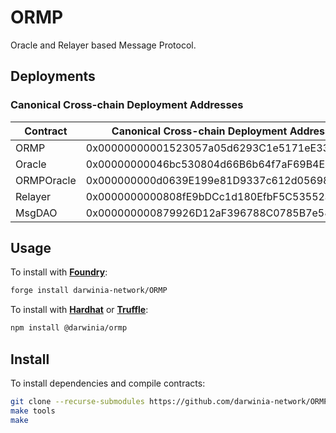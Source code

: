 # ORMP
Oracle and Relayer based Message Protocol.

## Deployments
### Canonical Cross-chain Deployment Addresses
|  Contract  |  Canonical Cross-chain Deployment Address  |
|------------|--------------------------------------------|
| ORMP       | 0x00000000001523057a05d6293C1e5171eE33eE0A |
| Oracle     | 0x00000000046bc530804d66B6b64f7aF69B4E4E81 |
| ORMPOracle | 0x000000000d0639E199e81D9337c612d05698D5Fd |
| Relayer    | 0x0000000000808fE9bDCc1d180EfbF5C53552a6b1 |
| MsgDAO     | 0x000000000879926D12aF396788C0785B7e581e53 |

## Usage
To install with [**Foundry**](https://github.com/gakonst/foundry):
```sh
forge install darwinia-network/ORMP
```

To install with [**Hardhat**](https://github.com/nomiclabs/hardhat) or [**Truffle**](https://github.com/trufflesuite/truffle):
```sh
npm install @darwinia/ormp
```

## Install 
To install dependencies and compile contracts:
```sh
git clone --recurse-submodules https://github.com/darwinia-network/ORMP.git && cd ORMP
make tools
make
```
